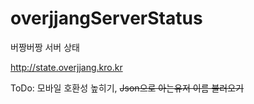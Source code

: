 # overjjangServerStatus
버짱버짱 서버 상태

http://state.overjjang.kro.kr

ToDo: 모바일 호환성 높히기,
~~Json으로 아는유저 이름 불러오기~~
